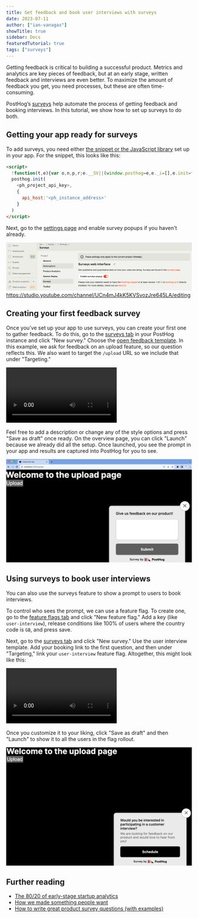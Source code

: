 ```yaml
---
title: Get feedback and book user interviews with surveys
date: 2023-07-11
author: ["ian-vanagas"]
showTitle: true
sidebar: Docs
featuredTutorial: true
tags: ["surveys"]
---
```


Getting feedback is critical to building a successful product. Metrics and analytics are key pieces of feedback, but at an early stage, written feedback and interviews are even better. To maximize the amount of feedback you get, you need processes, but these are often time-consuming.

PostHog’s [surveys](/docs/surveys/manual) help automate the process of getting feedback and booking interviews. In this tutorial, we show how to set up surveys to do both.

## Getting your app ready for surveys

To add surveys, you need either [the snippet or the JavaScript library](/docs/integrate) set up in your app. For the snippet, this looks like this:

```html
<script>
  !function(t,e){var o,n,p,r;e.__SV||(window.posthog=e,e._i=[],e.init=function(i,s,a){function g(t,e){var o=e.split(".");2==o.length&&(t=t[o[0]],e=o[1]),t[e]=function(){t.push([e].concat(Array.prototype.slice.call(arguments,0)))}}(p=t.createElement("script")).type="text/javascript",p.async=!0,p.src=s.api_host+"/static/array.js",(r=t.getElementsByTagName("script")[0]).parentNode.insertBefore(p,r);var u=e;for(void 0!==a?u=e[a]=[]:a="posthog",u.people=u.people||[],u.toString=function(t){var e="posthog";return"posthog"!==a&&(e+="."+a),t||(e+=" (stub)"),e},u.people.toString=function(){return u.toString(1)+".people (stub)"},o="capture identify alias people.set people.set_once set_config register register_once unregister opt_out_capturing has_opted_out_capturing opt_in_capturing reset isFeatureEnabled onFeatureFlags getFeatureFlag getFeatureFlagPayload reloadFeatureFlags group updateEarlyAccessFeatureEnrollment getEarlyAccessFeatures getActiveMatchingSurveys getSurveys".split(" "),n=0;n<o.length;n++)g(u,o[n]);e._i.push([i,s,a])},e.__SV=1)}(document,window.posthog||[]);
  posthog.init(
    <ph_project_api_key>,
    {
      api_host:'<ph_instance_address>'
    }
  )
</script>
```

Next, go to the [settings page](https://us.posthog.com/settings/project-surveys) and enable survey popups if you haven't already.

![Enable surveys](../images/tutorials/feedback-interviews-site-apps/enable.png)https://studio.youtube.com/channel/UCn4mJ4kK5KVSvozJre645LA/editing

## Creating your first feedback survey

Once you’ve set up your app to use surveys, you can create your first one to gather feedback. To do this, go to the [surveys tab](https://app.posthog.com/surveys) in your PostHog instance and click "New survey." Choose the [open feedback template](/templates/in-app-feedback-survey). In this example, we ask for feedback on an upload feature, so our question reflects this. We also want to target the `/upload` URL so we include that under "Targeting."

![Creating the feedback survey](../images/tutorials/feedback-interviews-site-apps/feedback.mp4)

Feel free to add a description or change any of the style options and press "Save as draft" once ready. On the overview page, you can click "Launch" because we already did all the setup. Once launched, you see the prompt in your app and results are captured into PostHog for you to see.

![Feedback in app](../images/tutorials/feedback-interviews-site-apps/feedback-app.png)

## Using surveys to book user interviews

You can also use the surveys feature to show a prompt to users to book interviews. 

To control who sees the prompt, we can use a feature flag. To create one, go to the [feature flags tab](https://app.posthog.com/feature_flags) and click "New feature flag." Add a key (like `user-interview`), release conditions like 100% of users where the country code is `GB`, and press save.

Next, go to the [surveys tab](https://app.posthog.com/surveys) and click "New survey." Use the user interview template. Add your booking link to the first question, and then under "Targeting," link your `user-interview` feature flag. Altogether, this might look like this:

![Interview survey](../images/tutorials/feedback-interviews-site-apps/interview.mp4)

Once you customize it to your liking, click "Save as draft" and then "Launch" to show it to all the users in the flag rollout.

![Interview survey in app](../images/tutorials/feedback-interviews-site-apps/interview-app.png)

## Further reading

- [The 80/20 of early-stage startup analytics](/blog/early-stage-analytics)
- [How we made something people want](/blog/making-something-people-want)
- [How to write great product survey questions (with examples)](/blog/product-survey-questions)